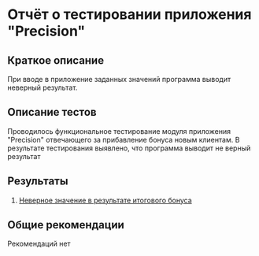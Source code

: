 # Отчёт о тестировании приложения "Precision"

## Краткое описание

При вводе в приложение заданных значений программа выводит неверный результат.

## Описание тестов

Проводилось функциональное тестирование модуля приложения "Precision" отвечающего за прибавление бонуса новым клиентам. В результате тестирования выявлено, что программа выводит не верный результат

## Результаты

1. <A href="https://github.com/Sabbotage-cmd/homeworkjava2.2/issues/1">Неверное значение в результате итогового бонуса</a>

## Общие рекомендации

Рекомендаций нет
